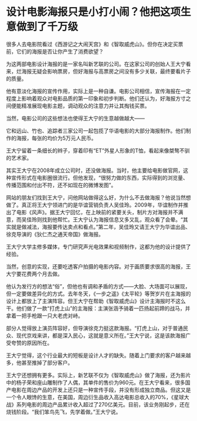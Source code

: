 # 设计电影海报只是小打小闹？他把这项生意做到了千万级

很多人去电影院看过《西游记之大闹天宫》和《智取威虎山》。但你在决定买票前，它们的海报是否让你产生了消费欲望？ 

为这两部电影设计海报的是一家名叫新艺联的公司。在这家公司的创始人王大宁看来，烂海报无疑会影响票房，但好海报与高票房之间没有多少关联，最终要看片子的质量。 

他有意淡化海报的宣传作用，实际上是一种自谦。电影公司相信，宣传海报在一定程度上影响着观众对电影品质的第一印象和初步判断。他们还认为，好海报方寸之间便能精准展现电影主题，调动观众的注意力并让其掏钱买票。 

当然，电影公司的这些想法也使得王大宁的生意越做越大—— 

它和远山、竹也、追踪者三家公司一起包揽了华语电影的大部分海报制作。他们制作的海报，每张的均价为5万元人民币。 

王大宁留着一条细长的辫子，穿着印有“ET”外星人形象的T恤，看起来像桀骜不驯的艺术家。 

其实王大宁在2008年成立公司时，还没做海报。当时，他主要给电影做官网，这种宣传形式在电影圈很流行。但他发现，“很努力做的东西，实际得到的浏览量、传播范围和付出不符，还不如现在的微博发图”。 

网站的朋友们找到王大宁，问他网站做得这么好，为什么不去做海报？他说当然想做了。真正将王大宁领进门的是华谊营销负责人吴佳玲。2009年，华谊制作并推出了电影《风声》。据王大宁回忆，在上映前的紧要关头，制片方对海报并不满意，而吴佳玲则找到他帮忙。王大宁认为海报信息又多又乱，观众看了会晕。“其实就是做减法，海报要传达卖点和看点。”第二年，吴佳玲又请王大宁为华谊出品、徐克导演的《狄仁杰之通天帝国》做海报。 

王大宁大学主修多媒体，专门研究声光电效果和视频制作，这都为他的设计提供了经验。 

当然，创意的实现，还要吃透客户拍摄的电影内容。对于画质要求很高的海报，王大宁要花费两个月去做。 

他认为发行方的想法“俗”，但他也有调和矛盾的方式——大脸、大场面可以展现，但一定要做差异化的方式。去年冬天，《一步之遥》《太平轮》等贺岁片在主海报的设计上都放上了主演阵容。但王大宁在帮助《智取威虎山》设计主海报时不这么干。他们做了一款“打虎上山”的主海报：主演张涵予骑着一匹扬起前蹄的战马，并拿着一把手枪跟一只大老虎对峙。 

部分人觉得放上演员阵容好，但导演徐克力挺这款海报。“打虎上山，对于普通民众、现代京戏来讲，都是深入民心，这就是意义所在。”王大宁说，这是该款海报广受夸赞的原因所在。 

王大宁觉得，这个行业最大的短板是设计人才的缺失。随着上门要求的客户越来越多，他甚至推掉了部分客户。 

王大宁还想拥有更多。实际上，新艺联不仅为《智取威虎山》做了海报，还为影片中的杨子荣和座山雕制作了人偶，其单件的售价为960元。在王大宁看来，很多国产电影在周边产品的开发上还只是一种宣传手段，并没有形成独立商品。但这又是一个令人眼馋的生意，在美国，周边衍生品收入高达电影总收入的70%，《星球大战》系列电影的周边产品累计收入超过了270亿美元。目前，该业务刚起步，还在烧钱阶段。“我们笨鸟先飞，先学着做。”王大宁说。